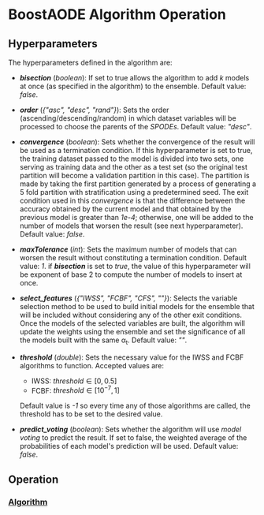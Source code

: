 # BoostAODE Algorithm Operation

## Hyperparameters

The hyperparameters defined in the algorithm are:

- ***bisection*** (*boolean*): If set to true allows the algorithm to add *k* models at once (as specified in the algorithm) to the ensemble. Default value: *false*.

- ***order*** (*{"asc", "desc", "rand"}*): Sets the order (ascending/descending/random) in which dataset variables will be processed to choose the parents of the *SPODEs*. Default value: *"desc"*.

- ***convergence*** (*boolean*): Sets whether the convergence of the result will be used as a termination condition. If this hyperparameter is set to true, the training dataset passed to the model is divided into two sets, one serving as training data and the other as a test set (so the original test partition will become a validation partition in this case). The partition is made by taking the first partition generated by a process of generating a 5 fold partition with stratification using a predetermined seed. The exit condition used in this *convergence* is that the difference between the accuracy obtained by the current model and that obtained by the previous model is greater than *1e-4*; otherwise, one will be added to the number of models that worsen the result (see next hyperparameter). Default value: *false*.

- ***maxTolerance*** (*int*): Sets the maximum number of models that can worsen the result without constituting a termination condition. Default value: *1*. if ***bisection*** is set to *true*, the value of this hyperparameter will be exponent of base 2 to compute the number of models to insert at once.

- ***select_features*** (*{"IWSS", "FCBF", "CFS", ""}*): Selects the variable selection method to be used to build initial models for the ensemble that will be included without considering any of the other exit conditions. Once the models of the selected variables are built, the algorithm will update the weights using the ensemble and set the significance of all the models built with the same &alpha;<sub>t</sub>. Default value: *""*.

- ***threshold*** (*double*): Sets the necessary value for the IWSS and FCBF algorithms to function. Accepted values are:
  - IWSS: $threshold \in [0, 0.5]$
  - FCBF: $threshold \in [10^{-7}, 1]$

  Default value is *-1* so every time any of those algorithms are called, the threshold has to be set to the desired value.

- ***predict_voting*** (*boolean*): Sets whether the algorithm will use *model voting* to predict the result. If set to false, the weighted average of the probabilities of each model's prediction will be used. Default value: *false*.

## Operation

### [Algorithm](./algorithm.md)
